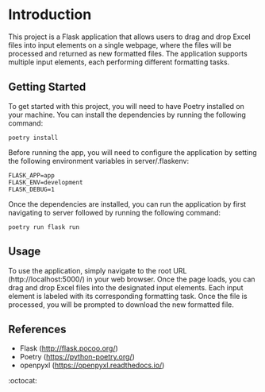 # Introduction

This project is a Flask application that allows users to drag and drop Excel files into input elements on a single webpage, where the files will be processed and returned as new formatted files. The application supports multiple input elements, each performing different formatting tasks.

## Getting Started

To get started with this project, you will need to have Poetry installed on your machine. You can install the dependencies by running the following command:
```
poetry install
```

Before running the app, you will need to configure the application by setting the following environment variables in server/.flaskenv:

    FLASK_APP=app
    FLASK_ENV=development
    FLASK_DEBUG=1

Once the dependencies are installed, you can run the application by first navigating to server followed by running the following command:
```
poetry run flask run
```

## Usage

To use the application, simply navigate to the root URL (http://localhost:5000/) in your web browser. Once the page loads, you can drag and drop Excel files into the designated input elements. Each input element is labeled with its corresponding formatting task. Once the file is processed, you will be prompted to download the new formatted file.


## References

- Flask (http://flask.pocoo.org/)
- Poetry (https://python-poetry.org/)
- openpyxl (https://openpyxl.readthedocs.io/)


:octocat:

<!-- https://dvj70ijwahy8c.cloudfront.net/Registrator/icon | # -->
